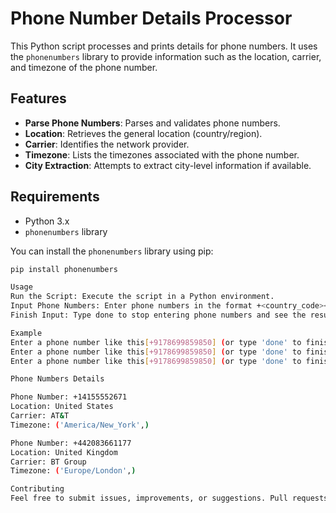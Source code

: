 # Phone Number Details Processor

This Python script processes and prints details for phone numbers. It uses the `phonenumbers` library to provide information such as the location, carrier, and timezone of the phone number.

## Features

- **Parse Phone Numbers**: Parses and validates phone numbers.
- **Location**: Retrieves the general location (country/region).
- **Carrier**: Identifies the network provider.
- **Timezone**: Lists the timezones associated with the phone number.
- **City Extraction**: Attempts to extract city-level information if available.

## Requirements

- Python 3.x
- `phonenumbers` library

You can install the `phonenumbers` library using pip:

```bash
pip install phonenumbers

Usage
Run the Script: Execute the script in a Python environment.
Input Phone Numbers: Enter phone numbers in the format +<country_code><number>. For example: +9178699859850.
Finish Input: Type done to stop entering phone numbers and see the results.

Example 
Enter a phone number like this[+9178699859850] (or type 'done' to finish): +14155552671
Enter a phone number like this[+9178699859850] (or type 'done' to finish): +442083661177
Enter a phone number like this[+9178699859850] (or type 'done' to finish): done

Phone Numbers Details

Phone Number: +14155552671
Location: United States
Carrier: AT&T
Timezone: ('America/New_York',)

Phone Number: +442083661177
Location: United Kingdom
Carrier: BT Group
Timezone: ('Europe/London',)

Contributing
Feel free to submit issues, improvements, or suggestions. Pull requests are welcome!

